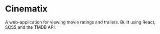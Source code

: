 # Cinematix
A web-application for viewing movie ratings and trailers. Built using React, SCSS and the TMDB API.
